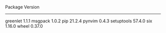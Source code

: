 Package    Version
---------- -------
greenlet   1.1.1
msgpack    1.0.2
pip        21.2.4
pynvim     0.4.3
setuptools 57.4.0
six        1.16.0
wheel      0.37.0
